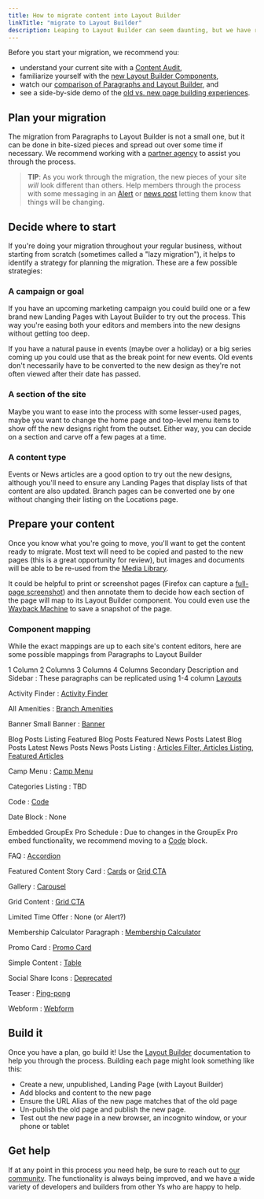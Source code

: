 ```yaml
---
title: How to migrate content into Layout Builder
linkTitle: "migrate to Layout Builder"
description: Leaping to Layout Builder can seem daunting, but we have resources to help.
---
```


Before you start your migration, we recommend you:

- understand your current site with a [Content Audit](../content-audit),
- familiarize yourself with the [new Layout Builder Components](../../user-documentation/layout-builder/),
- watch our [comparison of Paragraphs and Layout Builder](https://youtu.be/YdYaYE0bd6w?t=794&si=xPvRoLM0O-VxABDZ), and
- see a side-by-side demo of the [old vs. new page building experiences](https://youtu.be/jrRY3q2lP4s).

## Plan your migration

The migration from Paragraphs to Layout Builder is not a small one, but it can be done in bite-sized pieces and spread out over some time if necessary. We recommend working with a [partner agency](https://ds.ymca.org/partners) to assist you through the process.

> **TIP**: As you work through the migration, the new pieces of your site _will_ look different than others. Help members through the process with some messaging in an [Alert](../../user-documentation/content-types/alert) or [news post](../../user-documentation/content-types/lb-article) letting them know that things will be changing.

## Decide where to start

If you're doing your migration throughout your regular business, without starting from scratch (sometimes called a "lazy migration"), it helps to identify a strategy for planning the migration. These are a few possible strategies:

### A campaign or goal

If you have an upcoming marketing campaign you could build one or a few brand new Landing Pages with Layout Builder to try out the process. This way you're easing both your editors and members into the new designs without getting too deep.

If you have a natural pause in events (maybe over a holiday) or a big series coming up you could use that as the break point for new events. Old events don't necessarily have to be converted to the new design as they're not often viewed after their date has passed.

### A section of the site

Maybe you want to ease into the process with some lesser-used pages, maybe you want to change the home page and top-level menu items to show off the new designs right from the outset. Either way, you can decide on a section and carve off a few pages at a time.

### A content type

Events or News articles are a good option to try out the new designs, although you'll need to ensure any Landing Pages that display lists of that content are also updated. Branch pages can be converted one by one without changing their listing on the Locations page.

## Prepare your content

Once you know what you're going to move, you'll want to get the content ready to migrate. Most text will need to be copied and pasted to the new pages (this is a great opportunity for review), but images and documents will be able to be re-used from the [Media Library](../../user-documentation/media).

It could be helpful to print or screenshot pages (Firefox can capture a [full-page screenshot](https://support.mozilla.org/en-US/kb/take-screenshots-firefox)) and then annotate them to decide how each section of the page will map to its Layout Builder component. You could even use the [Wayback Machine](https://web.archive.org/) to save a snapshot of the page.

### Component mapping

While the exact mappings are up to each site's content editors, here are some possible mappings from Paragraphs to Layout Builder

1 Column
2 Columns
3 Columns
4 Columns
Secondary Description and Sidebar
: These paragraphs can be replicated using 1-4 column [Layouts](../../user-documentation/layout-builder/#layouts)

Activity Finder
: [Activity Finder](../../user-documentation/layout-builder/activity-finder)

All Amenities
: [Branch Amenities](../../user-documentation/content-types/branch/#layout-builder-blocks)

Banner
Small Banner
: [Banner](../../user-documentation/layout-builder/banner)

Blog Posts Listing
Featured Blog Posts
Featured News Posts
Latest Blog Posts
Latest News Posts
News Posts Listing
: [Articles Filter, Articles Listing, Featured Articles](../../user-documentation/layout-builder/article-views)

Camp Menu
: [Camp Menu](../../user-documentation/content-types/camp/#camp-menus)

Categories Listing
: TBD

Code
: [Code](../../user-documentation/layout-builder/code)

Date Block
: None

Embedded GroupEx Pro Schedule
: Due to changes in the GroupEx Pro embed functionality, we recommend moving to a [Code](../../user-documentation/layout-builder/code) block.

FAQ
: [Accordion](../../user-documentation/layout-builder/accordion)

Featured Content
Story Card
: [Cards](../../user-documentation/layout-builder/cards) or [Grid CTA](../../user-documentation/layout-builder/grid-cta)

Gallery
: [Carousel](../../user-documentation/layout-builder/carousel)

Grid Content
: [Grid CTA](../../user-documentation/layout-builder/grid-cta)

Limited Time Offer
: None (or Alert?)

Membership Calculator Paragraph
: [Membership Calculator](../../user-documentation/membership)

Promo Card
: [Promo Card](../../user-documentation/layout-builder/promo-card)

Simple Content
: [Table](../../user-documentation/layout-builder/table)

Social Share Icons
: [Deprecated](../../user-documentation/paragraphs/social-share-icons)

Teaser
: [Ping-pong](../../user-documentation/layout-builder/ping-pong)

Webform
: [Webform](../../user-documentation/layout-builder/webform)

## Build it

Once you have a plan, go build it! Use the [Layout Builder](../../user-documentation/layout-builder) documentation to help you through the process. Building each page might look something like this:

- Create a new, unpublished, Landing Page (with Layout Builder)
- Add blocks and content to the new page
- Ensure the URL Alias of the new page matches that of the old page
- Un-publish the old page and publish the new page.
- Test out the new page in a new browser, an incognito window, or your phone or tablet

## Get help

If at any point in this process you need help, be sure to reach out to [our community](../../../community). The functionality is always being improved, and we have a wide variety of developers and builders from other Ys who are happy to help.

